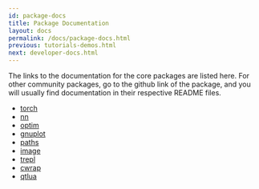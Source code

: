 ```yaml
---
id: package-docs
title: Package Documentation
layout: docs
permalink: /docs/package-docs.html
previous: tutorials-demos.html
next: developer-docs.html
---
```


The links to the documentation for the core packages are listed here. 
For other community packages, go to the github link of the package, 
and you will usually find documentation in their respective README files.

* [torch](http://torch7.readthedocs.org/en/latest/)
* [nn](http://nn.readthedocs.org/en/latest/)
* [optim](http://optim.readthedocs.org/en/latest/)
* [gnuplot](http://gnuplot.readthedocs.org/en/latest/)
* [paths](http://paths.readthedocs.org/en/latest/)
* [image](http://image.readthedocs.org/en/latest/)
* [trepl](http://trepl.readthedocs.org/en/latest/)
* [cwrap](http://cwrap.readthedocs.org/en/latest/)
* [qtlua](http://qtlua.readthedocs.org/en/latest/)

